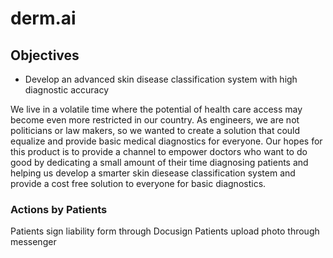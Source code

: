 # derm.ai

## Objectives

- Develop an advanced skin disease classification system with high diagnostic accuracy

We live in a volatile time where the potential of health care access may become even more restricted in our country. As engineers, we are not politicians or law makers, so we wanted to create a solution that could equalize and provide basic medical diagnostics for everyone. Our hopes for this product is to provide a channel to empower doctors who want to do good by dedicating a small amount of their time diagnosing patients and helping us develop a smarter skin diesease classification system and provide a cost free solution to everyone for basic diagnostics.

### Actions by Patients
Patients sign liability form through Docusign
Patients upload photo through messenger